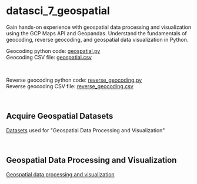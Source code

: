 # datasci_7_geospatial

Gain hands-on experience with geospatial data processing and visualization using the GCP Maps API and Geopandas. Understand the fundamentals of geocoding, reverse geocoding, and geospatial data visualization in Python.

Geocoding python code: [geospatial.py](https://github.com/zf81/datasci_7_geospatial/blob/main/geospatial.py)
</br>
Geocoding CSV file: [geospatial.csv](https://github.com/zf81/datasci_7_geospatial/blob/main/geospatial.csv)

</br>

Reverse geocoding python code: [reverse_geocoding.py](https://github.com/zf81/datasci_7_geospatial/blob/main/reverse_geocoding.py)
</br>
Reverse geocoding CSV file: [reverse_geocoding.csv](https://github.com/zf81/datasci_7_geospatial/blob/main/reverse_geocoding.csv)

</br>

## Acquire Geospatial Datasets

[Datasets](https://github.com/zf81/datasci_7_geospatial/tree/main/datasets) used for "Geospatial Data Processing and Visualization"

</br>

## Geospatial Data Processing and Visualization

[Geospatial data processing and visualization](https://github.com/zf81/datasci_7_geospatial/blob/main/datasci_7_geospatial.ipynb)
